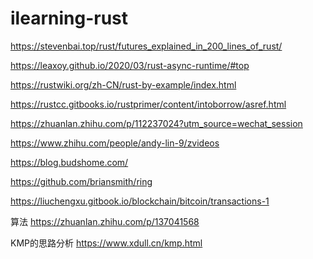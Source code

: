 # ilearning-rust
https://stevenbai.top/rust/futures_explained_in_200_lines_of_rust/

https://leaxoy.github.io/2020/03/rust-async-runtime/#top

https://rustwiki.org/zh-CN/rust-by-example/index.html

https://rustcc.gitbooks.io/rustprimer/content/intoborrow/asref.html

https://zhuanlan.zhihu.com/p/112237024?utm_source=wechat_session

https://www.zhihu.com/people/andy-lin-9/zvideos

https://blog.budshome.com/

https://github.com/briansmith/ring

https://liuchengxu.gitbook.io/blockchain/bitcoin/transactions-1

算法
https://zhuanlan.zhihu.com/p/137041568

KMP的思路分析 https://www.xdull.cn/kmp.html
